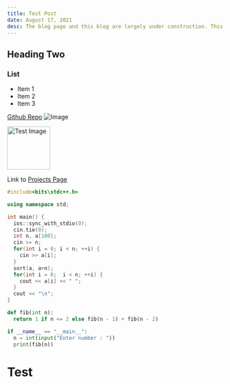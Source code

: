 ```yaml
---
title: Test Post
date: August 17, 2021
desc: The blog page and this blog are largely under construction. This blog tests markdown to HTML Conversion.
---
```


## Heading Two

### List

- Item 1
- Item 2
- Item 3

[Github Repo](https://github.com/balajiofficial/Website)
![Image](https://raw.githubusercontent.com/balajiofficial/BalaNotes/main/images/Screenshot.png)

<img src="/profile.png" alt="Test Image" width=100>

Link to <a href="/projects">Projects Page</a>

```cpp
#include<bits\stdc++.h>

using namespace std;

int main() {
  ios::sync_with_stdio(0);
  cin.tie(0);
  int n, a[100];
  cin >> n;
  for(int i = 0; i < n; ++i) {
    cin >> a[i];
  }
  sort(a, a+n);
  for(int i = 0;  i < n; ++i) {
    cout << a[i] << " ";
  }
  cout << "\n";
}
```

```py
def fib(int n):
  return 1 if n <= 2 else fib(n - 1) + fib(n - 2)

if __name__ == "__main__":
  n = int(input("Enter number : "))
  print(fib(n))
```

<h1>Test</h1>

